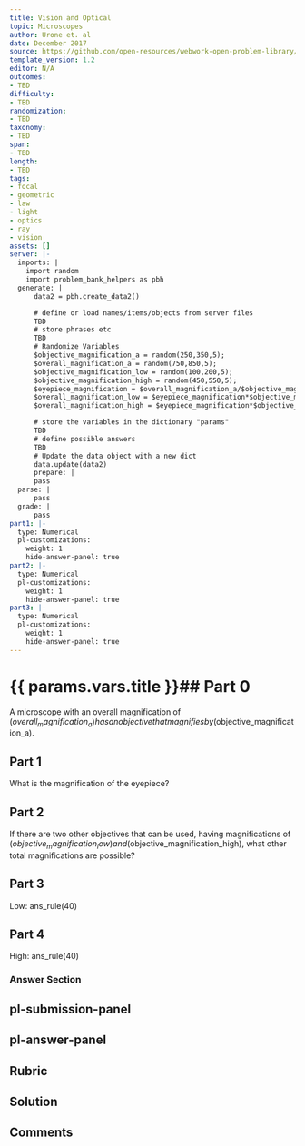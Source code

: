 ```yaml
---
title: Vision and Optical
topic: Microscopes
author: Urone et. al
date: December 2017
source: https://github.com/open-resources/webwork-open-problem-library/tree/master/Contrib/BrockPhysics/College_Physics_Urone/26.Vision_and_Optical/26-04.Microscopes/NU_U17_26_04_001.pg
template_version: 1.2
editor: N/A
outcomes:
- TBD
difficulty:
- TBD
randomization:
- TBD
taxonomy:
- TBD
span:
- TBD
length:
- TBD
tags:
- focal
- geometric
- law
- light
- optics
- ray
- vision
assets: []
server: |-
  imports: |
    import random
    import problem_bank_helpers as pbh
  generate: |
      data2 = pbh.create_data2()

      # define or load names/items/objects from server files
      TBD
      # store phrases etc
      TBD
      # Randomize Variables
      $objective_magnification_a = random(250,350,5);
      $overall_magnification_a = random(750,850,5);
      $objective_magnification_low = random(100,200,5);
      $objective_magnification_high = random(450,550,5);
      $eyepiece_magnification = $overall_magnification_a/$objective_magnification_a;
      $overall_magnification_low = $eyepiece_magnification*$objective_magnification_low;
      $overall_magnification_high = $eyepiece_magnification*$objective_magnification_high;

      # store the variables in the dictionary "params"
      TBD
      # define possible answers
      TBD
      # Update the data object with a new dict
      data.update(data2)
      prepare: |
      pass
  parse: |
      pass
  grade: |
      pass
part1: |-
  type: Numerical
  pl-customizations:
    weight: 1
    hide-answer-panel: true
part2: |-
  type: Numerical
  pl-customizations:
    weight: 1
    hide-answer-panel: true
part3: |-
  type: Numerical
  pl-customizations:
    weight: 1
    hide-answer-panel: true
---
```


# {{ params.vars.title }}## Part 0 
A microscope with an overall magnification of ($overall_magnification_a) has an objective that magnifies by ($objective_magnification_a). 
## Part 1 
What is the magnification of the eyepiece? 
## Part 2 
If there are two other objectives that can be used, having magnifications of ($objective_magnification_low) and ($objective_magnification_high), what other total magnifications are possible? 
## Part 3 
Low:  ans_rule(40) 
## Part 4 
High: ans_rule(40) 


### Answer Section 


## pl-submission-panel 


## pl-answer-panel 


## Rubric 


## Solution 


## Comments 



